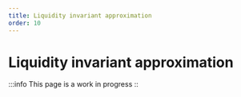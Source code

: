 ```yaml
---
title: Liquidity invariant approximation
order: 10
---
```


# Liquidity invariant approximation
:::info
This page is a work in progress
::

